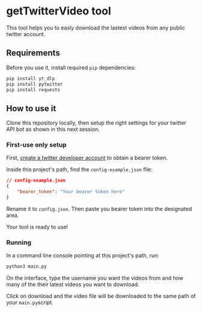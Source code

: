 # getTwitterVideo tool
This tool helps you to easly download the lastest videos from any public twitter account.

## Requirements
Before you use it, install required `pip` dependencies:
```bash
pip install yt_dlp
pip install pytwitter
pip install requests
```

## How to use it
Clone this repository locally, then setup the right settings for your twitter API bot as shown in this next session.

### First-use only setup
First, [create a twitter developer account](https://developer.twitter.com/en/docs/authentication/oauth-2-0/bearer-tokens) to obtain a bearer token.

Inside this project's path, find the `config-example.json` file:
```json
// config-example.json
{
    "bearer_token": "Your bearer token here"
}
```
Rename it to `config.json`. Then paste you bearer token into the designated area.

Your tool is ready to use!

### Running

In a command line console pointing at this project's path, run:
```bash
python3 main.py
```

On the interface, type the username you want the videos from and how many of the their latest videos you want to download.

Click on download and the video file will be downloaded to the same path of your `main.py`script.